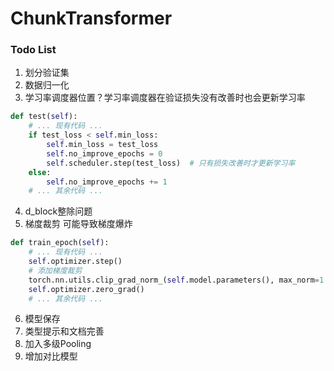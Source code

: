 # ChunkTransformer

### Todo List
1. 划分验证集
2. 数据归一化
3. 学习率调度器位置？学习率调度器在验证损失没有改善时也会更新学习率
```python
def test(self):
    # ... 现有代码 ...
    if test_loss < self.min_loss:
        self.min_loss = test_loss
        self.no_improve_epochs = 0
        self.scheduler.step(test_loss)  # 只有损失改善时才更新学习率
    else:
        self.no_improve_epochs += 1
    # ... 其余代码 ...
```
4. d_block整除问题
5. 梯度裁剪 可能导致梯度爆炸
```python
def train_epoch(self):
    # ... 现有代码 ...
    self.optimizer.step()
    # 添加梯度裁剪
    torch.nn.utils.clip_grad_norm_(self.model.parameters(), max_norm=1.0)
    self.optimizer.zero_grad()
    # ... 其余代码 ...
```
6. 模型保存
7. 类型提示和文档完善
8. 加入多级Pooling
9.  增加对比模型